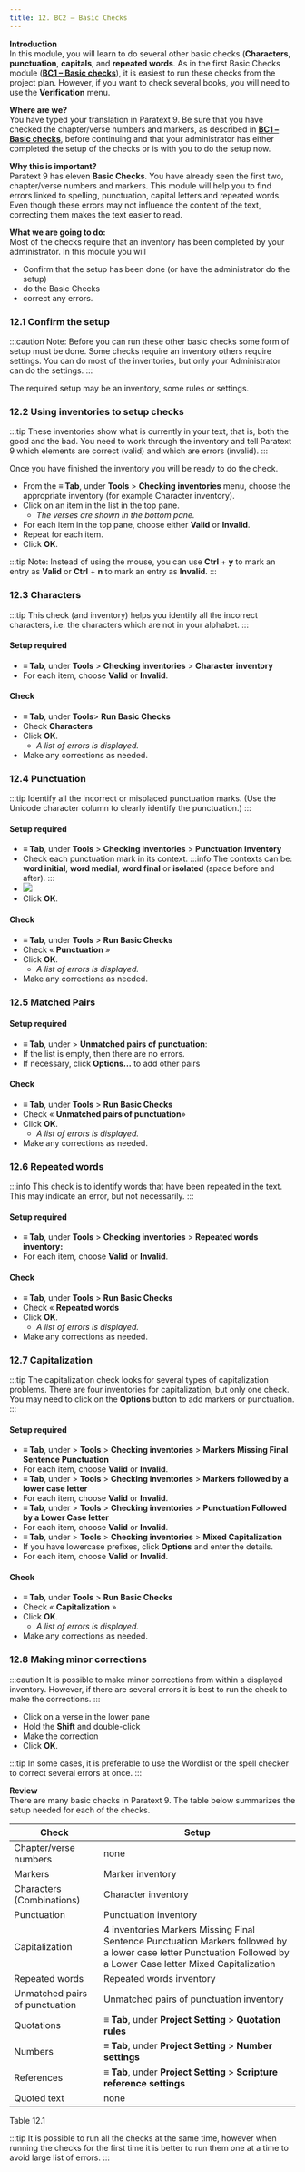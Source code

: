 ```yaml
---
title: 12. BC2 – Basic Checks
---
```

**Introduction**  
In this module, you will learn to do several other basic checks (**Characters**, **punctuation**, **capitals**, and **repeated words**. As in the first Basic Checks module ([**BC1 – Basic checks**](../02-Stage-1/5.BC1.md)), it is easiest to run these checks from the project plan. However, if you want to check several books, you will need to use the **Verification** menu.

**Where are we?**  
You have typed your translation in Paratext 9. Be sure that you have checked the chapter/verse numbers and markers, as described in [**BC1 – Basic checks**](../02-Stage-1/5.BC1.md), before continuing and that your administrator has either completed the setup of the checks or is with you to do the setup now.

**Why this is important?**  
Paratext 9 has eleven **Basic Checks**. You have already seen the first two, chapter/verse numbers and markers. This module will help you to find errors linked to spelling, punctuation, capital letters and repeated words. Even though these errors may not influence the content of the text, correcting them makes the text easier to read.

**What we are going to do:**  
Most of the checks require that an inventory has been completed by your administrator. In this module you will

-   Confirm that the setup has been done (or have the administrator do the setup)
-   do the Basic Checks
-   correct any errors.

### 12.1 Confirm the setup
:::caution
Note: Before you can run these other basic checks some form of setup must be done. Some checks require an inventory others require settings. You can do most of the inventories, but only your Administrator can do the settings.
:::

The required setup may be an inventory, some rules or settings.

### 12.2 Using inventories to setup checks
:::tip
These inventories show what is currently in your text, that is, both the good and the bad. You need to work through the inventory and tell Paratext 9 which elements are correct (valid) and which are errors (invalid).
:::

Once you have finished the inventory you will be ready to do the check.
-   From the **≡ Tab**, under **Tools** \> **Checking inventories** menu, choose the appropriate inventory (for example Character inventory).
-   Click on an item in the list in the top pane.
    -  *The verses are shown in the bottom pane.*
-   For each item in the top pane, choose either **Valid** or **Invalid**.
-   Repeat for each item.
-   Click **OK**.

:::tip
Note: Instead of using the mouse, you can use **Ctrl** + **y** to mark an entry as **Valid** or **Ctrl** + **n** to mark an entry as **Invalid**.
:::

### 12.3 Characters
:::tip
This check (and inventory) helps you identify all the incorrect characters, i.e. the characters which are not in your alphabet.
:::

#### Setup required  
-   **≡ Tab**, under **Tools** \> **Checking inventories** \> **Character inventory**
-   For each item, choose **Valid** or **Invalid**.

#### Check  
-   **≡ Tab**, under **Tools**\> **Run Basic Checks**
-   Check **Characters**
-   Click **OK**.  
    -  *A list of errors is displayed.*
-   Make any corrections as needed.

### 12.4 Punctuation
:::tip
Identify all the incorrect or misplaced punctuation marks. (Use the Unicode character column to clearly identify the punctuation.)
:::

#### Setup required  
-   **≡ Tab**, under **Tools** \> **Checking inventories** \> **Punctuation Inventory**
-   Check each punctuation mark in its context.
:::info
The contexts can be: **word initial**, **word medial**, **word final** or **isolated** (space before and after).
:::
-    ![](../media/1c4d9844e10ce6e7e195d7d66cd35172.png)
- Click **OK**.

#### Check  
-   **≡ Tab**, under **Tools** \> **Run Basic Checks**
-   Check « **Punctuation** »
-   Click **OK**.  
    -  *A list of errors is displayed.*
-   Make any corrections as needed.

### 12.5 Matched Pairs
#### Setup required  
-   **≡ Tab**, under \> **Unmatched pairs of punctuation**:
-   If the list is empty, then there are no errors.
-   If necessary, click **Options...** to add other pairs

#### Check  
-   **≡ Tab**, under **Tools** \> **Run Basic Checks**
-   Check « **Unmatched pairs of punctuation**»
-   Click **OK**.  
    -  *A list of errors is displayed.*
-   Make any corrections as needed.

### 12.6 Repeated words
:::info
This check is to identify words that have been repeated in the text. This may indicate an error, but not necessarily.
:::
#### Setup required  
-   **≡ Tab**, under **Tools** \> **Checking inventories** \> **Repeated words inventory:**
-   For each item, choose **Valid** or **Invalid**.

#### Check  
-   **≡ Tab**, under **Tools** \> **Run Basic Checks**
-   Check « **Repeated words**
-   Click **OK**.  
    -  *A list of errors is displayed.*
 -   Make any corrections as needed.

### 12.7 Capitalization
:::tip
The capitalization check looks for several types of capitalization problems. There are four inventories for capitalization, but only one check. You may need to click on the **Options** button to add markers or punctuation.
:::
#### Setup required  
-   **≡ Tab**, under \> **Tools** > **Checking inventories** > **Markers Missing Final Sentence Punctuation**
-   For each item, choose **Valid** or **Invalid**.
-   **≡ Tab**, under \> **Tools** > **Checking inventories** > **Markers followed by a lower case letter**
-   For each item, choose **Valid** or **Invalid**.
-   **≡ Tab**, under \> **Tools** > **Checking inventories** > **Punctuation Followed by a Lower Case letter**
-   For each item, choose **Valid** or **Invalid**.
-   **≡ Tab**, under \> **Tools** > **Checking inventories** > **Mixed Capitalization**
-   If you have lowercase prefixes, click **Options** and enter the details.
-   For each item, choose **Valid** or **Invalid**.

#### Check  
-   **≡ Tab**, under **Tools** \> **Run Basic Checks**
-   Check « **Capitalization** »
-   Click **OK**.  
    -  *A list of errors is displayed.*
-   Make any corrections as needed.

### 12.8 Making minor corrections
:::caution
It is possible to make minor corrections from within a displayed inventory. However, if there are several errors it is best to run the check to make the corrections.
:::
-   Click on a verse in the lower pane
-   Hold the **Shift** and double-click
-   Make the correction
-   Click **OK**.

:::tip
In some cases, it is preferable to use the Wordlist or the spell checker to correct several errors at once.
:::

**Review**  
There are many basic checks in Paratext 9. The table below summarizes the setup needed for each of the checks.

| **Check**                      | **Setup**                                                                                                                                                         |
|--------------------------------|-------------------------------------------------------------------------------------------------------------------------------------------------------------------|
| Chapter/verse numbers          | none                                                                                                                                                              |
| Markers                        | Marker inventory                                                                                                                                                  |
| Characters (Combinations)      | Character inventory                                                                                                                                               |
| Punctuation                    | Punctuation inventory                                                                                                                                             |
| Capitalization                 | 4 inventories Markers Missing Final Sentence Punctuation Markers followed by a lower case letter Punctuation Followed by a Lower Case letter Mixed Capitalization |
| Repeated words                 | Repeated words inventory                                                                                                                                          |
| Unmatched pairs of punctuation | Unmatched pairs of punctuation inventory                                                                                                                          |
| Quotations                     | **≡ Tab**, under **Project Setting** \> **Quotation rules**                                                                                                       |
| Numbers                        | **≡ Tab**, under **Project Setting** \> **Number settings**                                                                                                       |
| References                     | **≡ Tab**, under **Project Setting** \> **Scripture reference settings**                                                                                          |
| Quoted text                    | none                                                                                                                                                              |

Table 12.1

:::tip
It is possible to run all the checks at the same time, however when running the checks for the first time it is better to run them one at a time to avoid large list of errors.
:::
